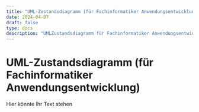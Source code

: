 ```yaml
---
title: "UML-Zustandsdiagramm (für Fachinformatiker Anwendungsentwicklung)"
date: 2024-04-07
draft: false
type: docs
description: "UMLZustandsdiagramm für Fachinformatiker Anwendungsentwicklung"
---
```


# UML-Zustandsdiagramm (für Fachinformatiker Anwendungsentwicklung)

Hier könnte Ihr Text stehen